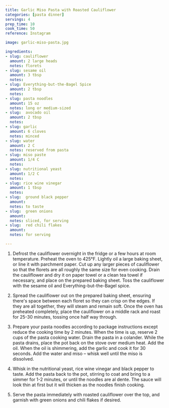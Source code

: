 ```yaml
---
title: Garlic Miso Pasta with Roasted Cauliflower
categories: [pasta dinner]
servings: 4
prep_time: 10
cook_time: 50
reference: Instagram

image: garlic-miso-pasta.jpg

ingredients:
- slug: cauliflower
  amount: 2 large heads
  notes: florets
- slug: sesame oil
  amount: 3 tbsp
  notes:
- slug: Everything-but-the-Bagel Spice
  amount: 2 tbsp
  notes:
- slug: pasta noodles
  amount: 15 oz
  notes: long or medium-sized
- slug:  avocado oil
  amount: 2 tbsp
  notes:
- slug: garlic
  amount: 6 cloves
  notes: minced
- slug: water
  amount: 2 C
  notes: reserved from pasta
- slug: miso paste
  amount: 1/4 C
  notes:
- slug: nutritional yeast
  amount: 1/2 C
  notes:
- slug: rice wine vinegar
  amount: 1 tbsp
  notes:
- slug:  ground black pepper
  amount:
  notes: to taste
- slug:  green onions
  amount:
  notes: sliced, for serving
- slug:  red chili flakes
  amount:
  notes: for serving

---
```


1. Defrost the cauliflower overnight in the fridge or a few hours at room temperature.
Preheat the oven to 425°F. Lightly oil a large baking sheet, or line it with parchment paper.
Cut up any larger pieces of cauliflower so that the florets are all roughly the same size for even cooking. Drain the cauliflower and dry it on paper towel or a clean tea towel if necessary, and place on the prepared baking sheet. Toss the cauliflower with the sesame oil and Everything-but-the-Bagel spice.

2. Spread the cauliflower out on the prepared baking sheet, ensuring there's space between each floret so they can crisp on the edges. If they are all together, they will steam and remain soft. Once the oven has preheated completely, place the cauliflower on a middle rack and roast for 25-30 minutes, tossing once half way through.
3. ​Prepare your pasta noodles according to package instructions except reduce the cooking time by 2 minutes. When the time is up, reserve 2 cups of the pasta cooking water. Drain the pasta in a colander.
While the pasta drains, place the pot back on the stove over medium heat. Add the oil. When the oil is shimmering, add the garlic and cook it for 30 seconds. Add the water and miso – whisk well until the miso is dissolved.

4. Whisk in the nutritional yeast, rice wine vinegar and black pepper to taste. Add the pasta back to the pot, stirring to coat and bring to a simmer for 1-2 minutes, or until the noodles are al dente. The sauce will look thin at first but it will thicken as the noodles finish cooking.
5. Serve the pasta immediately with roasted cauliflower over the top, and garnish with green onions and chili flakes if desired.
